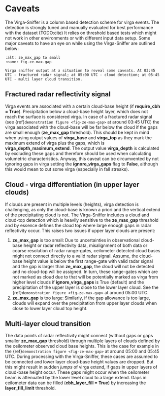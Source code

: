 # Caveats
The Virga-Sniffer is a column based detection scheme for virga events. The detection is strongly tuned and manually evaluated for best performance with the dataset (TODO:cite)
It relies on threshold based tests which might not work in other environments or with different input data setup. Some major caveats to have an eye on while using the Virga-Sniffer are outlined below:

```{figure} ../docs/images/vs_demonstration_maxgap_multilayer.jpg
:alt: ze_max_gap to small
:name: fig-ze-max-gap

Virga sniffer output at a situation to reveal some caveats. At 03:45 UTC - fractured radar signal; at 05:00 UTC - cloud detection; at 05:45 UTC - multi layer cloud transition.
```

## Fractured radar reflectivity signal
Virga events are associated with a certain cloud-base height (if **require_cbh = True**). Precipitation below a cloud-base height layer, which does not reach the surface is considered virga. In case 
of a fractured radar signal (see {ref}`demonstration figure <fig-ze-max-gap>` at around 03:45 UTC) the virga associated with the cloud-base will be far below the cloud if the gaps are small enough 
(**ze_max_gap** threshold). This should be kept in mind when using output values of **virga_base** and **virga_top** as they mark the maximum extend of virga plus the gaps, which is 
**virga_depth_maximum_extend**. The output value **virga_depth** is calculated by excluding these gaps and therefore should be used when calculating volumetric characteristics. Anyway, this caveat 
can be circumvented by not ignoring gaps in virga setting the **ignore_virga_gaps** flag to **False**, although this would mean to cut some virga (especially in fall streaks). 

## Cloud - virga differentiation (in upper layer clouds)
If clouds are present in multiple levels (heights), virga detection is challenging, as only the cloud-base is known a priori and the vertical extend of the precipitating cloud is not. The Virga-Sniffer 
includes a cloud and cloud-top detection which is heavily sensitive to the **ze_max_gap** threshold and by essence defines the cloud top where large enough gaps in radar reflectivity occur. This raises two 
issues if upper layer clouds are present:
 1. **ze_max_gap** is too small: Due to uncertainties in observational cloud-base height or radar reflectivity data, misalignment of both data or coarse resolution of radar range-gates, 
    ceilometer detected cloud bases might not connect directly to a valid radar signal. Assume, the cloud-base height value is below the first range-gate with valid radar signal and the gap is 
    larger than **ze_max_gap**, the cloud will not be detected and no cloud-top will be assigned. In turn, these range-gates which are not marked as cloud due to that will be potentially marked as 
    virga from higher level clouds if **ignore_virga_gaps** is True (default) and the precipitation of the upper layer is close to the lower layer cloud. See the {ref}`demonstration figure <fig-ze-max-gap>` at 
    around 05:00 UTC. 
 2. **ze_max_gap** is too large: Similarly, if the gap allowance is too large, clouds will expand over the precipitation from upper layer clouds when close to lower layer cloud top height. 

## Multi-layer cloud transition
The data points of radar reflectivity might connect (without gaps or gaps smaller **ze_max_gap** threshold) through multiple layers of clouds defined by the ceilometer observed cloud base heights. 
This is the case for example in  the {ref}`demonstration figure <fig-ze-max-gap>` at around 05:00 and 05:45 UTC. During processing with the Virga-Sniffer, these cases are assumed to be connected and lower 
layer cloud-base height values are dropped. But this might result in sudden *jumps* of virga extend, if gaps in upper layers of cloud-base height occur. These gaps might occur when the ceilometer 
beam is attenuated by the lower level cloud to a large extend. Gaps in ceilometer data can be filled (**cbh_layer_fill = True**) by increasing the **layer_fill_limit** threshold.
